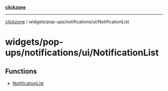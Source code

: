 [**clickzone**](../../../../../README.md)

***

[clickzone](../../../../../README.md) / widgets/pop-ups/notifications/ui/NotificationList

# widgets/pop-ups/notifications/ui/NotificationList

## Functions

- [NotificationList](functions/NotificationList.md)
